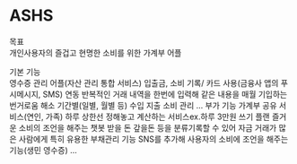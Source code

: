 # ASHS
목표	
  개인사용자의 즐겁고 현명한 소비를 위한 가계부 어플

기본 기능	
  영수증 관리 어플(자산 관리 통합 서비스)
	입출금, 소비 기록/ 카드 사용(금융사 앱의 푸시메시지, SMS) 연동
	반복적인 거래 내역을 한번에 입력해 같은 내용을 매월 기입하는 번거로움 해소
	기간별(일별, 월별 등) 수입 지출 소비 관리
	…
부가 기능
  가계부 공유 서비스(연인, 가족)
	하루 상한선 정해놓고 계산하는 서비스ex.하루 3만원 쓰기 플랜
	즐거운 소비의 조언을 해주는 챗봇
	받을 돈 갚을돈 등을 분류기록할 수 있어 자금 거래가 많은 사람에게 특히 유용한 부채관리 기능
	SNS를 추가해 사용자의 소비에 조언을 해주는 기능(생민 영수증)
	…
